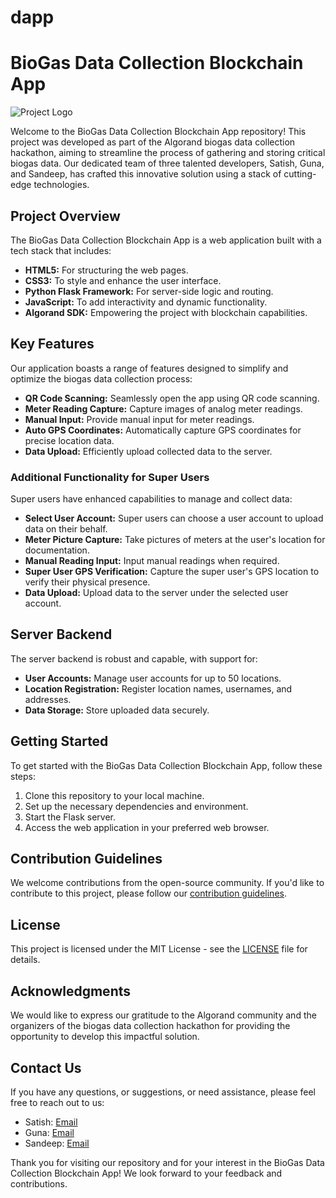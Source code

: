 # dapp

# BioGas Data Collection Blockchain App

![Project Logo](https://socialify.git.ci/gunasantosh/dapp/image?description=1&font=Bitter&name=1&pattern=Plus&theme=Dark)

Welcome to the BioGas Data Collection Blockchain App repository! This project was developed as part of the Algorand biogas data collection hackathon, aiming to streamline the process of gathering and storing critical biogas data. Our dedicated team of three talented developers, Satish, Guna, and Sandeep, has crafted this innovative solution using a stack of cutting-edge technologies.

## Project Overview

The BioGas Data Collection Blockchain App is a web application built with a tech stack that includes:

- **HTML5:** For structuring the web pages.
- **CSS3:** To style and enhance the user interface.
- **Python Flask Framework:** For server-side logic and routing.
- **JavaScript:** To add interactivity and dynamic functionality.
- **Algorand SDK:** Empowering the project with blockchain capabilities.

## Key Features

Our application boasts a range of features designed to simplify and optimize the biogas data collection process:

- **QR Code Scanning:** Seamlessly open the app using QR code scanning.
- **Meter Reading Capture:** Capture images of analog meter readings.
- **Manual Input:** Provide manual input for meter readings.
- **Auto GPS Coordinates:** Automatically capture GPS coordinates for precise location data.
- **Data Upload:** Efficiently upload collected data to the server.

### Additional Functionality for Super Users

Super users have enhanced capabilities to manage and collect data:

- **Select User Account:** Super users can choose a user account to upload data on their behalf.
- **Meter Picture Capture:** Take pictures of meters at the user's location for documentation.
- **Manual Reading Input:** Input manual readings when required.
- **Super User GPS Verification:** Capture the super user's GPS location to verify their physical presence.
- **Data Upload:** Upload data to the server under the selected user account.

## Server Backend

The server backend is robust and capable, with support for:

- **User Accounts:** Manage user accounts for up to 50 locations.
- **Location Registration:** Register location names, usernames, and addresses.
- **Data Storage:** Store uploaded data securely.

## Getting Started

To get started with the BioGas Data Collection Blockchain App, follow these steps:

1. Clone this repository to your local machine.
2. Set up the necessary dependencies and environment.
3. Start the Flask server.
4. Access the web application in your preferred web browser.

## Contribution Guidelines

We welcome contributions from the open-source community. If you'd like to contribute to this project, please follow our [contribution guidelines](link_to_contributing.md).

## License

This project is licensed under the MIT License - see the [LICENSE](link_to_license.md) file for details.

## Acknowledgments

We would like to express our gratitude to the Algorand community and the organizers of the biogas data collection hackathon for providing the opportunity to develop this impactful solution.

## Contact Us

If you have any questions, or suggestions, or need assistance, please feel free to reach out to us:

- Satish: [Email](mailto:satish@example.com)
- Guna: [Email](mailto:guna@example.com)
- Sandeep: [Email](mailto:sandeep@example.com)

Thank you for visiting our repository and for your interest in the BioGas Data Collection Blockchain App! We look forward to your feedback and contributions.
